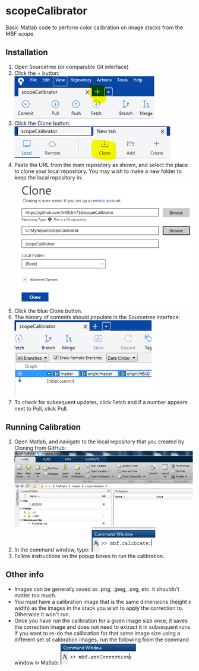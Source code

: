 # scopeCalibrator #

Basic Matlab code to perform color calibration on image stacks from the MBF scope.



## Installation ##

1. Open Sourcetree (or comparable Git interface)
2. Click the + button:
    ![](https://github.com/m053m716/scopeCalibrator/blob/master/doc/img/1550082202245.png)
3. Click the Clone button:
    ![](https://github.com/m053m716/scopeCalibrator/blob/master/doc/img/1550082251282.png)
4. Paste the URL from the main repository as shown, and select the place to clone your local repository. You may wish to make a new folder to keep the local repository in: ![](https://github.com/m053m716/scopeCalibrator/blob/master/doc/img/1550082419399.png)
5. Click the blue Clone button.
6. The history of commits should populate in the Sourcetree interface:
   ![](https://github.com/m053m716/scopeCalibrator/blob/master/doc/img/1550082564633.png)
7. To check for subsequent updates, click Fetch and if a number appears next to Pull, click Pull.



## Running Calibration ##

1. Open Matlab, and navigate to the local repository that you created by Cloning from GitHub:
   ![](https://github.com/m053m716/scopeCalibrator/blob/master/doc/img/1550082669687.png)
2. In the command window, type:
   ![](https://github.com/m053m716/scopeCalibrator/blob/master/doc/img/1550082726439.png)
3. Follow instructions on the popup boxes to run the calibration.



## Other info ##

* Images can be generally saved as .png, .jpeg, .svg, etc. it shouldn't matter too much. 
* You must have a calibration image that is the same dimensions (height x width) as the images in the stack you wish to apply the correction to. Otherwise it won't run.
* Once you have run the calibration for a given image size once, it saves the correction image and does not need to extract it in subsequent runs. If you want to re-do the calibration for that same image size using a different set of calibration images, run the following from the command window in Matlab:
  ![](https://github.com/m053m716/scopeCalibrator/blob/master/doc/img/1550082889903.png)

